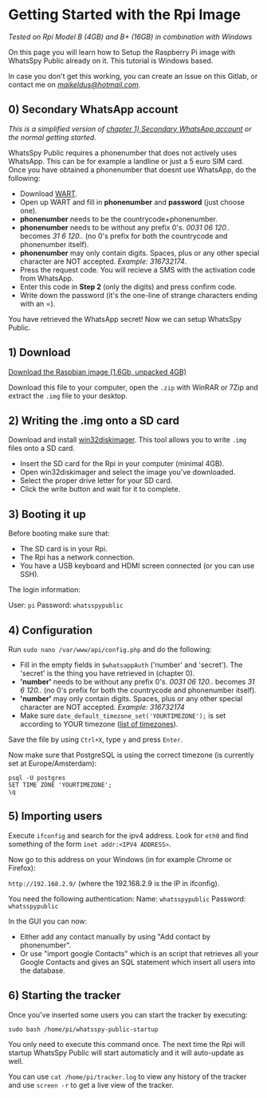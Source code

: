# Getting Started with the Rpi Image

*Tested on Rpi Model B (4GB) and B+ (16GB) in combination with Windows*

On this page you will learn how to Setup the Raspberry Pi image with WhatsSpy Public already on it. This tutorial is Windows based. 

In case you don't get this working, you can create an issue on this Gitlab, or contact me on *maikeldus@hotmail.com*.

## 0) Secondary WhatsApp account

*This is a simplified version of [chapter 1) Secondary WhatsApp account](getting-started) or the normal getting started.*

WhatsSpy Public requires a phonenumber that does not actively uses WhatsApp. This can be for example a landline or just a 5 euro SIM card. Once you have obtained a phonenumber that doesnt use WhatsApp, do the following:

* Download [WART](https://github.com/shirioko/WART/blob/master/WART-1.7.3.0.exe?raw=true).
* Open up WART and fill in **phonenumber** and **password** (just choose one).
* **phonenumber** needs to be the countrycode+phonenumber.
* **phonenumber** needs to be <countrycode><phonenumber> without any prefix 0's. *0031 06 120..* becomes *31 6 120..* (no 0's prefix for both the countrycode and phonenumber itself).
* **phonenumber** may only contain digits. Spaces, plus or any other special character are NOT accepted. *Example: 316732174*.
* Press the request code. You will recieve a SMS with the activation code from WhatsApp.
* Enter this code in **Step 2** (only the digits) and press confirm code.
* Write down the password (it's the one-line of strange characters ending with an =).

You have retrieved the WhatsApp secret! Now we can setup WhatsSpy Public.

## 1) Download

[Download the Raspbian image (1.6Gb, unpacked 4GB)](https://drive.google.com/file/d/0B_mlyJwD3c1TU1A5c2sxM3JFc3c/view?usp=sharing)

Download this file to your computer, open the `.zip` with WinRAR or 7Zip and extract the `.img` file to your desktop.

## 2) Writing the .img onto a SD card

Download and install [win32diskimager](http://sourceforge.net/projects/win32diskimager/). This tool allows you to write `.img` files onto a SD card.

* Insert the SD card for the Rpi in your computer (minimal 4GB).
* Open win32diskimager and select the image you've downloaded.
* Select the proper drive letter for your SD card.
* Click the write button and wait for it to complete.


## 3) Booting it up

Before booting make sure that:

* The SD card is in your Rpi.
* The Rpi has a network connection.
* You have a USB keyboard and HDMI screen connected (or you can use SSH).


The login information:

User: `pi`
Password: `whatsspypublic`

## 4) Configuration

Run `sudo nano /var/www/api/config.php` and do the following:

* Fill in the empty fields in `$whatsappAuth` ('number' and 'secret'). The 'secret' is the thing you have retrieved in (chapter 0).
* **'number'** needs to be <countrycode><phonenumber> without any prefix 0's. *0031 06 120..* becomes *31 6 120..* (no 0's prefix for both the countrycode and phonenumber itself).
* **'number'** may only contain digits. Spaces, plus or any other special character are NOT accepted. *Example: 316732174*
* Make sure `date_default_timezone_set('YOURTIMEZONE');` is set according to YOUR timezone ([list of timezones](http://php.net/manual/en/timezones.php)).

Save the file by using `Ctrl+X`, type `y` and press `Enter`.


Now make sure that PostgreSQL is using the correct timezone (is currently set at Europe/Amsterdam):
```
psql -U postgres
SET TIME ZONE 'YOURTIMEZONE';
\q
```


## 5) Importing users

Execute `ifconfig` and search for the ipv4 address. Look for `eth0` and find something of the form `inet addr:<IPV4 ADDRESS>`.

Now go to this address on your Windows (in for example Chrome or Firefox):

`http://192.168.2.9/` (where the 192.168.2.9 is the IP in ifconfig).

You need the following authentication:
Name: `whatsspypublic`
Password: `whatsspypublic`

In the GUI you can now:

* Either add any contact manually by using "Add contact by phonenumber".
* Or use "import google Contacts" which is an script that retrieves all your Google Contacts and gives an SQL statement which insert all users into the database.

## 6) Starting the tracker

Once you've inserted some users you can start the tracker by executing:

`sudo bash /home/pi/whatsspy-public-startup`

You only need to execute this command once. The next time the Rpi will startup WhatsSpy Public will start automaticly and it will auto-update as well. 

You can use `cat /home/pi/tracker.log` to view any history of the tracker and use `screen -r` to get a live view of the tracker.

